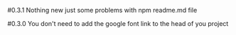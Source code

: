 #0.3.1
Nothing new just some problems with npm readme.md file

#0.3.0
You don't need to add the google font link to the head of you project